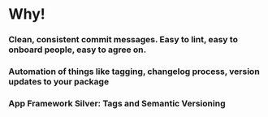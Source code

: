 # Why!
### Clean, consistent commit messages. Easy to lint, easy to onboard people, easy to agree on.
### Automation of things like tagging, changelog process, version updates to your package
### App Framework Silver: Tags and Semantic Versioning

